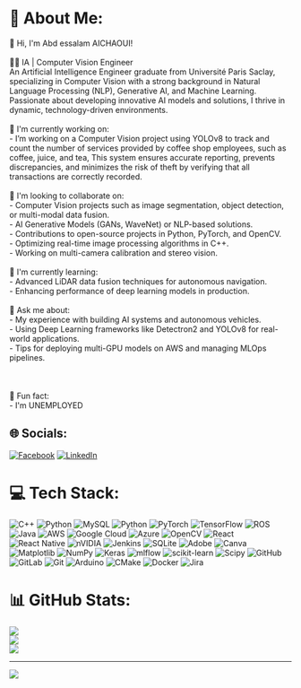 # 💫 About Me:
👋 Hi, I'm Abd essalam AICHAOUI!<br><br>👨‍💻 IA | Computer Vision Engineer<br>An Artificial Intelligence Engineer graduate from Université Paris Saclay, specializing in Computer Vision with a strong background in Natural Language Processing (NLP), Generative AI, and Machine Learning. Passionate about developing innovative AI models and solutions, I thrive in dynamic, technology-driven environments.<br><br>🔭 I'm currently working on:<br>- I’m working on a Computer Vision project using YOLOv8 to track and count the number of services provided by coffee shop employees, such as coffee, juice, and tea, This system ensures accurate reporting, prevents discrepancies, and minimizes the risk of theft by verifying that all transactions are correctly recorded.<br><br> 🤝 I'm looking to collaborate on:<br>- Computer Vision projects such as image segmentation, object detection, or multi-modal data fusion.  <br>- AI Generative Models (GANs, WaveNet) or NLP-based solutions.  <br>- Contributions to open-source projects in Python, PyTorch, and OpenCV.<br>- Optimizing real-time image processing algorithms in C++.  <br>- Working on multi-camera calibration and stereo vision.<br><br>🌱 I'm currently learning:<br>- Advanced LiDAR data fusion techniques for autonomous navigation.  <br>- Enhancing performance of deep learning models in production.  <br><br>💬 Ask me about:<br>- My experience with building AI systems and autonomous vehicles.  <br>- Using Deep Learning frameworks like Detectron2 and YOLOv8 for real-world applications.  <br>- Tips for deploying multi-GPU models on AWS and managing MLOps pipelines.<br><br><br><br>🤔 Fun fact:<br>- I'm UNEMPLOYED


## 🌐 Socials:
[![Facebook](https://img.shields.io/badge/Facebook-%231877F2.svg?logo=Facebook&logoColor=white)](https://facebook.com/abdessalam.ai.9) [![LinkedIn](https://img.shields.io/badge/LinkedIn-%230077B5.svg?logo=linkedin&logoColor=white)](https://linkedin.com/in/abd-essalam-ai) 

# 💻 Tech Stack:
![C++](https://img.shields.io/badge/c++-%2300599C.svg?style=for-the-badge&logo=c%2B%2B&logoColor=white) ![Python](https://img.shields.io/badge/python-3670A0?style=for-the-badge&logo=python&logoColor=ffdd54) ![MySQL](https://img.shields.io/badge/mysql-4479A1.svg?style=for-the-badge&logo=mysql&logoColor=white) ![Python](https://img.shields.io/badge/python-3670A0?style=for-the-badge&logo=python&logoColor=ffdd54) ![PyTorch](https://img.shields.io/badge/PyTorch-%23EE4C2C.svg?style=for-the-badge&logo=PyTorch&logoColor=white) ![TensorFlow](https://img.shields.io/badge/TensorFlow-%23FF6F00.svg?style=for-the-badge&logo=TensorFlow&logoColor=white) ![ROS](https://img.shields.io/badge/ros-%230A0FF9.svg?style=for-the-badge&logo=ros&logoColor=white) ![Java](https://img.shields.io/badge/java-%23ED8B00.svg?style=for-the-badge&logo=openjdk&logoColor=white) ![AWS](https://img.shields.io/badge/AWS-%23FF9900.svg?style=for-the-badge&logo=amazon-aws&logoColor=white) ![Google Cloud](https://img.shields.io/badge/GoogleCloud-%234285F4.svg?style=for-the-badge&logo=google-cloud&logoColor=white) ![Azure](https://img.shields.io/badge/azure-%230072C6.svg?style=for-the-badge&logo=microsoftazure&logoColor=white) ![OpenCV](https://img.shields.io/badge/opencv-%23white.svg?style=for-the-badge&logo=opencv&logoColor=white) ![React](https://img.shields.io/badge/react-%2320232a.svg?style=for-the-badge&logo=react&logoColor=%2361DAFB) ![React Native](https://img.shields.io/badge/react_native-%2320232a.svg?style=for-the-badge&logo=react&logoColor=%2361DAFB) ![nVIDIA](https://img.shields.io/badge/cuda-000000.svg?style=for-the-badge&logo=nVIDIA&logoColor=green) ![Jenkins](https://img.shields.io/badge/jenkins-%232C5263.svg?style=for-the-badge&logo=jenkins&logoColor=white) ![SQLite](https://img.shields.io/badge/sqlite-%2307405e.svg?style=for-the-badge&logo=sqlite&logoColor=white) ![Adobe](https://img.shields.io/badge/adobe-%23FF0000.svg?style=for-the-badge&logo=adobe&logoColor=white) ![Canva](https://img.shields.io/badge/Canva-%2300C4CC.svg?style=for-the-badge&logo=Canva&logoColor=white) ![Matplotlib](https://img.shields.io/badge/Matplotlib-%23ffffff.svg?style=for-the-badge&logo=Matplotlib&logoColor=black) ![NumPy](https://img.shields.io/badge/numpy-%23013243.svg?style=for-the-badge&logo=numpy&logoColor=white) ![Keras](https://img.shields.io/badge/Keras-%23D00000.svg?style=for-the-badge&logo=Keras&logoColor=white) ![mlflow](https://img.shields.io/badge/mlflow-%23d9ead3.svg?style=for-the-badge&logo=numpy&logoColor=blue) ![scikit-learn](https://img.shields.io/badge/scikit--learn-%23F7931E.svg?style=for-the-badge&logo=scikit-learn&logoColor=white) ![Scipy](https://img.shields.io/badge/SciPy-%230C55A5.svg?style=for-the-badge&logo=scipy&logoColor=%white) ![GitHub](https://img.shields.io/badge/github-%23121011.svg?style=for-the-badge&logo=github&logoColor=white) ![GitLab](https://img.shields.io/badge/gitlab-%23181717.svg?style=for-the-badge&logo=gitlab&logoColor=white) ![Git](https://img.shields.io/badge/git-%23F05033.svg?style=for-the-badge&logo=git&logoColor=white) ![Arduino](https://img.shields.io/badge/-Arduino-00979D?style=for-the-badge&logo=Arduino&logoColor=white) ![CMake](https://img.shields.io/badge/CMake-%23008FBA.svg?style=for-the-badge&logo=cmake&logoColor=white) ![Docker](https://img.shields.io/badge/docker-%230db7ed.svg?style=for-the-badge&logo=docker&logoColor=white) ![Jira](https://img.shields.io/badge/jira-%230A0FFF.svg?style=for-the-badge&logo=jira&logoColor=white)
# 📊 GitHub Stats:
![](https://github-readme-stats.vercel.app/api?username=abdessalamaichaoui&theme=dark&hide_border=false&include_all_commits=false&count_private=false)<br/>
![](https://github-readme-streak-stats.herokuapp.com/?user=abdessalamaichaoui&theme=dark&hide_border=false)<br/>
![](https://github-readme-stats.vercel.app/api/top-langs/?username=abdessalamaichaoui&theme=dark&hide_border=false&include_all_commits=false&count_private=false&layout=compact)

---
[![](https://visitcount.itsvg.in/api?id=abdessalamaichaoui&icon=0&color=0)](https://visitcount.itsvg.in)

<!-- Proudly created with GPRM ( https://gprm.itsvg.in ) -->
